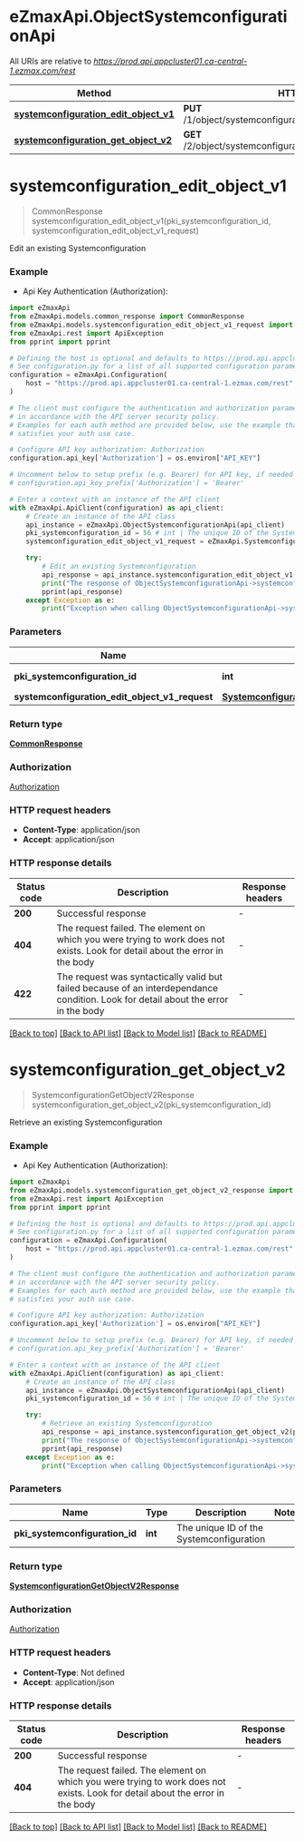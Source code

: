 # eZmaxApi.ObjectSystemconfigurationApi

All URIs are relative to *https://prod.api.appcluster01.ca-central-1.ezmax.com/rest*

Method | HTTP request | Description
------------- | ------------- | -------------
[**systemconfiguration_edit_object_v1**](ObjectSystemconfigurationApi.md#systemconfiguration_edit_object_v1) | **PUT** /1/object/systemconfiguration/{pkiSystemconfigurationID} | Edit an existing Systemconfiguration
[**systemconfiguration_get_object_v2**](ObjectSystemconfigurationApi.md#systemconfiguration_get_object_v2) | **GET** /2/object/systemconfiguration/{pkiSystemconfigurationID} | Retrieve an existing Systemconfiguration


# **systemconfiguration_edit_object_v1**
> CommonResponse systemconfiguration_edit_object_v1(pki_systemconfiguration_id, systemconfiguration_edit_object_v1_request)

Edit an existing Systemconfiguration



### Example

* Api Key Authentication (Authorization):

```python
import eZmaxApi
from eZmaxApi.models.common_response import CommonResponse
from eZmaxApi.models.systemconfiguration_edit_object_v1_request import SystemconfigurationEditObjectV1Request
from eZmaxApi.rest import ApiException
from pprint import pprint

# Defining the host is optional and defaults to https://prod.api.appcluster01.ca-central-1.ezmax.com/rest
# See configuration.py for a list of all supported configuration parameters.
configuration = eZmaxApi.Configuration(
    host = "https://prod.api.appcluster01.ca-central-1.ezmax.com/rest"
)

# The client must configure the authentication and authorization parameters
# in accordance with the API server security policy.
# Examples for each auth method are provided below, use the example that
# satisfies your auth use case.

# Configure API key authorization: Authorization
configuration.api_key['Authorization'] = os.environ["API_KEY"]

# Uncomment below to setup prefix (e.g. Bearer) for API key, if needed
# configuration.api_key_prefix['Authorization'] = 'Bearer'

# Enter a context with an instance of the API client
with eZmaxApi.ApiClient(configuration) as api_client:
    # Create an instance of the API class
    api_instance = eZmaxApi.ObjectSystemconfigurationApi(api_client)
    pki_systemconfiguration_id = 56 # int | The unique ID of the Systemconfiguration
    systemconfiguration_edit_object_v1_request = eZmaxApi.SystemconfigurationEditObjectV1Request() # SystemconfigurationEditObjectV1Request | 

    try:
        # Edit an existing Systemconfiguration
        api_response = api_instance.systemconfiguration_edit_object_v1(pki_systemconfiguration_id, systemconfiguration_edit_object_v1_request)
        print("The response of ObjectSystemconfigurationApi->systemconfiguration_edit_object_v1:\n")
        pprint(api_response)
    except Exception as e:
        print("Exception when calling ObjectSystemconfigurationApi->systemconfiguration_edit_object_v1: %s\n" % e)
```



### Parameters


Name | Type | Description  | Notes
------------- | ------------- | ------------- | -------------
 **pki_systemconfiguration_id** | **int**| The unique ID of the Systemconfiguration | 
 **systemconfiguration_edit_object_v1_request** | [**SystemconfigurationEditObjectV1Request**](SystemconfigurationEditObjectV1Request.md)|  | 

### Return type

[**CommonResponse**](CommonResponse.md)

### Authorization

[Authorization](../README.md#Authorization)

### HTTP request headers

 - **Content-Type**: application/json
 - **Accept**: application/json

### HTTP response details

| Status code | Description | Response headers |
|-------------|-------------|------------------|
**200** | Successful response |  -  |
**404** | The request failed. The element on which you were trying to work does not exists. Look for detail about the error in the body |  -  |
**422** | The request was syntactically valid but failed because of an interdependance condition. Look for detail about the error in the body |  -  |

[[Back to top]](#) [[Back to API list]](../README.md#documentation-for-api-endpoints) [[Back to Model list]](../README.md#documentation-for-models) [[Back to README]](../README.md)

# **systemconfiguration_get_object_v2**
> SystemconfigurationGetObjectV2Response systemconfiguration_get_object_v2(pki_systemconfiguration_id)

Retrieve an existing Systemconfiguration



### Example

* Api Key Authentication (Authorization):

```python
import eZmaxApi
from eZmaxApi.models.systemconfiguration_get_object_v2_response import SystemconfigurationGetObjectV2Response
from eZmaxApi.rest import ApiException
from pprint import pprint

# Defining the host is optional and defaults to https://prod.api.appcluster01.ca-central-1.ezmax.com/rest
# See configuration.py for a list of all supported configuration parameters.
configuration = eZmaxApi.Configuration(
    host = "https://prod.api.appcluster01.ca-central-1.ezmax.com/rest"
)

# The client must configure the authentication and authorization parameters
# in accordance with the API server security policy.
# Examples for each auth method are provided below, use the example that
# satisfies your auth use case.

# Configure API key authorization: Authorization
configuration.api_key['Authorization'] = os.environ["API_KEY"]

# Uncomment below to setup prefix (e.g. Bearer) for API key, if needed
# configuration.api_key_prefix['Authorization'] = 'Bearer'

# Enter a context with an instance of the API client
with eZmaxApi.ApiClient(configuration) as api_client:
    # Create an instance of the API class
    api_instance = eZmaxApi.ObjectSystemconfigurationApi(api_client)
    pki_systemconfiguration_id = 56 # int | The unique ID of the Systemconfiguration

    try:
        # Retrieve an existing Systemconfiguration
        api_response = api_instance.systemconfiguration_get_object_v2(pki_systemconfiguration_id)
        print("The response of ObjectSystemconfigurationApi->systemconfiguration_get_object_v2:\n")
        pprint(api_response)
    except Exception as e:
        print("Exception when calling ObjectSystemconfigurationApi->systemconfiguration_get_object_v2: %s\n" % e)
```



### Parameters


Name | Type | Description  | Notes
------------- | ------------- | ------------- | -------------
 **pki_systemconfiguration_id** | **int**| The unique ID of the Systemconfiguration | 

### Return type

[**SystemconfigurationGetObjectV2Response**](SystemconfigurationGetObjectV2Response.md)

### Authorization

[Authorization](../README.md#Authorization)

### HTTP request headers

 - **Content-Type**: Not defined
 - **Accept**: application/json

### HTTP response details

| Status code | Description | Response headers |
|-------------|-------------|------------------|
**200** | Successful response |  -  |
**404** | The request failed. The element on which you were trying to work does not exists. Look for detail about the error in the body |  -  |

[[Back to top]](#) [[Back to API list]](../README.md#documentation-for-api-endpoints) [[Back to Model list]](../README.md#documentation-for-models) [[Back to README]](../README.md)

